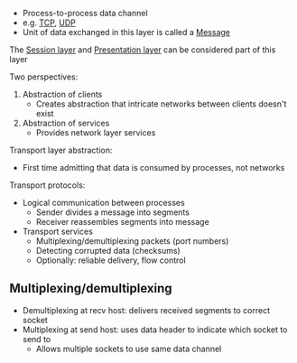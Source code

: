 - Process-to-process data channel
- e.g. [TCP](TCP), [UDP](UDP)
- Unit of data exchanged in this layer is called a [Message](../Message.md)

The [Session layer](Session%20layer.md) and [Presentation layer](Presentation%20layer.md) can be considered part of this layer

Two perspectives:
1. Abstraction of clients
	- Creates abstraction that intricate networks between clients doesn't exist
2. Abstraction of services
	- Provides network layer services

Transport layer abstraction:
- First time admitting that data is consumed by processes, not networks

Transport protocols:
- Logical communication between processes
	- Sender divides a message into segments
	- Receiver reassembles segments into message
- Transport services
	- Multiplexing/demultiplexing packets (port numbers)
	- Detecting corrupted data (checksums)
	- Optionally: reliable delivery, flow control

## Multiplexing/demultiplexing

- Demultiplexing at recv host: delivers received segments to correct socket
- Multiplexing at send host: uses data header to indicate which socket to send to
	- Allows multiple sockets to use same data channel